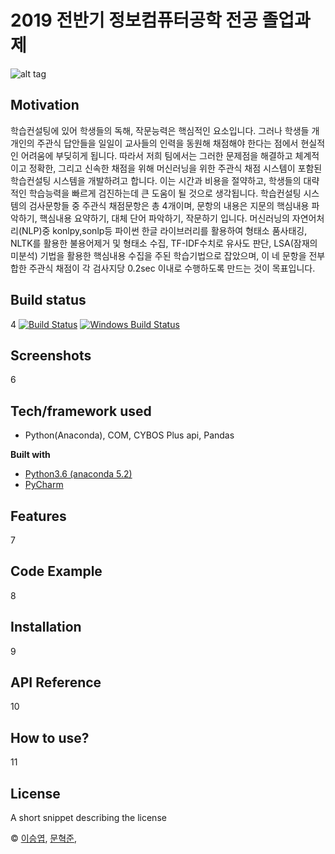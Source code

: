 # 2019 전반기 정보컴퓨터공학 전공 졸업과제

![alt tag](https://raw.githubusercontent.com/Seungyeup/graduation-project/master/home/share/img/sub/0101_img01.jpg)

## Motivation
   학습컨설팅에 있어 학생들의 독해, 작문능력은 핵심적인 요소입니다. 그러나 학생들 개개인의 주관식 답안들을 일일이 교사들의 인력을 동원해 채점해야 한다는 점에서 현실적인 어려움에 부딪히게 됩니다. 따라서 저희 팀에서는 그러한 문제점을 해결하고 체계적이고 정확한, 그리고 신속한 채점을 위해 머신러닝을 위한 주관식 채점 시스템이 포함된 학습컨설팅 시스템을 개발하려고 합니다. 이는 시간과 비용을 절약하고, 학생들의 대략적인 학습능력을 빠르게 검진하는데 큰 도움이 될 것으로 생각됩니다.
   학습컨설팅 시스템의 검사문항들 중 주관식 채점문항은 총 4개이며, 문항의 내용은 지문의 핵심내용 파악하기, 핵심내용 요약하기, 대체 단어 파악하기, 작문하기 입니다. 머신러닝의 자연어처리(NLP)중 konlpy,sonlp등 파이썬 한글 라이브러리를 활용하여 형태소 품사태깅, NLTK를 활용한 불용어제거 및 형태소 수집, TF-IDF수치로 유사도 판단, LSA(잠재의미분석) 기법을 활용한 핵심내용 수집을 주된 학습기법으로 잡았으며, 이 네 문항을 전부 합한 주관식 채점이 각 검사지당 0.2sec 이내로 수행하도록 만드는 것이 목표입니다. 


## Build status
4
[![Build Status](https://travis-ci.org/akashnimare/foco.svg?branch=master)](https://travis-ci.org/akashnimare/foco)
[![Windows Build Status](https://ci.appveyor.com/api/projects/status/github/akashnimare/foco?branch=master&svg=true)](https://ci.appveyor.com/project/akashnimare/foco/branch/master)

 
## Screenshots
6
## Tech/framework used
  - Python(Anaconda), COM, CYBOS Plus api, Pandas

<b>Built with</b>
- [Python3.6 (anaconda 5.2)](https://www.anaconda.com/)
- [PyCharm](https://www.jetbrains.com/pycharm/)

## Features
7
## Code Example
8
## Installation
9
## API Reference
10
## How to use?
11
## License
A short snippet describing the license

 © [이승엽](), [문혁준](), []()
